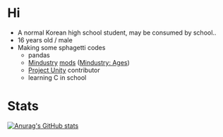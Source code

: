 # Hi
 * A normal Korean high school student, may be consumed by school..
 * 16 years old / male
 * Making some sphagetti codes
   * pandas
   * [Mindustry](https://github.com/Anuken/Mindustry) [mods](https://github.com/topics/mindustry-mod) ([Mindustry: Ages](https://github.com/AshesKaiser-KR/Mindustry-Ages))
   * [Project Unity](https://github.com/AvantTeam/ProjectUnityPublic) contributor
   * learning C in school
 
 # Stats
 [![Anurag's GitHub stats](https://github-readme-stats.vercel.app/api?username=jslkr2707)](https://github.com/anuraghazra/github-readme-stats)
